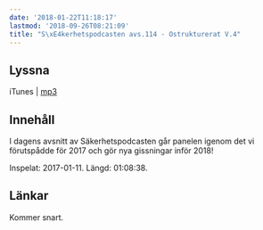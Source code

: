```yaml
---
date: '2018-01-22T11:18:17'
lastmod: '2018-09-26T08:21:09'
title: "S\xE4kerhetspodcasten avs.114 - Ostrukturerat V.4"
---
```

## Lyssna

iTunes \| [mp3](http://traffic.libsyn.com/sakerhetspodcasten/Ostrukturerat_2018-01-11.mp3) 

## Innehåll

I dagens avsnitt av Säkerhetspodcasten går panelen igenom det vi förutspådde för
2017 och gör nya gissningar inför 2018!

Inspelat: 2017-01-11. Längd: 01:08:38.

## Länkar

Kommer snart.
